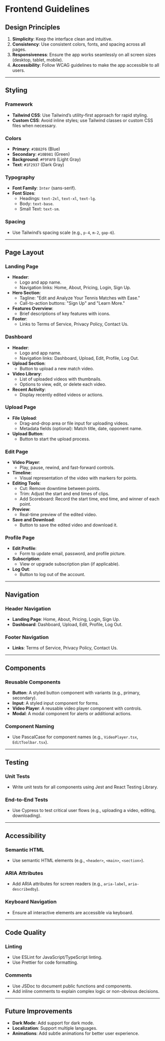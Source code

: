 # Frontend Guidelines

## Design Principles
1. **Simplicity**: Keep the interface clean and intuitive.
2. **Consistency**: Use consistent colors, fonts, and spacing across all pages.
3. **Responsiveness**: Ensure the app works seamlessly on all screen sizes (desktop, tablet, mobile).
4. **Accessibility**: Follow WCAG guidelines to make the app accessible to all users.

---

## Styling
### Framework
- **Tailwind CSS**: Use Tailwind’s utility-first approach for rapid styling.
- **Custom CSS**: Avoid inline styles; use Tailwind classes or custom CSS files when necessary.

### Colors
- **Primary**: `#3B82F6` (Blue)
- **Secondary**: `#10B981` (Green)
- **Background**: `#F9FAFB` (Light Gray)
- **Text**: `#1F2937` (Dark Gray)

### Typography
- **Font Family**: `Inter` (sans-serif).
- **Font Sizes**:
  - Headings: `text-2xl`, `text-xl`, `text-lg`.
  - Body: `text-base`.
  - Small Text: `text-sm`.

### Spacing
- Use Tailwind’s spacing scale (e.g., `p-4`, `m-2`, `gap-6`).

---

## Page Layout
### Landing Page
- **Header**:
  - Logo and app name.
  - Navigation links: Home, About, Pricing, Login, Sign Up.
- **Hero Section**:
  - Tagline: "Edit and Analyze Your Tennis Matches with Ease."
  - Call-to-action buttons: "Sign Up" and "Learn More."
- **Features Overview**:
  - Brief descriptions of key features with icons.
- **Footer**:
  - Links to Terms of Service, Privacy Policy, Contact Us.

### Dashboard
- **Header**:
  - Logo and app name.
  - Navigation links: Dashboard, Upload, Edit, Profile, Log Out.
- **Upload Section**:
  - Button to upload a new match video.
- **Video Library**:
  - List of uploaded videos with thumbnails.
  - Options to view, edit, or delete each video.
- **Recent Activity**:
  - Display recently edited videos or actions.

### Upload Page
- **File Upload**:
  - Drag-and-drop area or file input for uploading videos.
  - Metadata fields (optional): Match title, date, opponent name.
- **Upload Button**:
  - Button to start the upload process.

### Edit Page
- **Video Player**:
  - Play, pause, rewind, and fast-forward controls.
- **Timeline**:
  - Visual representation of the video with markers for points.
- **Editing Tools**:
  - Cut: Remove downtime between points.
  - Trim: Adjust the start and end times of clips.
  - Add Scoreboard: Record the start time, end time, and winner of each point.
- **Preview**:
  - Real-time preview of the edited video.
- **Save and Download**:
  - Button to save the edited video and download it.

### Profile Page
- **Edit Profile**:
  - Form to update email, password, and profile picture.
- **Subscription**:
  - View or upgrade subscription plan (if applicable).
- **Log Out**:
  - Button to log out of the account.

---

## Navigation
### Header Navigation
- **Landing Page**: Home, About, Pricing, Login, Sign Up.
- **Dashboard**: Dashboard, Upload, Edit, Profile, Log Out.

### Footer Navigation
- **Links**: Terms of Service, Privacy Policy, Contact Us.

---

## Components
### Reusable Components
- **Button**: A styled button component with variants (e.g., primary, secondary).
- **Input**: A styled input component for forms.
- **Video Player**: A reusable video player component with controls.
- **Modal**: A modal component for alerts or additional actions.

### Component Naming
- Use PascalCase for component names (e.g., `VideoPlayer.tsx`, `EditToolbar.tsx`).

---

## Testing
### Unit Tests
- Write unit tests for all components using Jest and React Testing Library.

### End-to-End Tests
- Use Cypress to test critical user flows (e.g., uploading a video, editing, downloading).

---

## Accessibility
### Semantic HTML
- Use semantic HTML elements (e.g., `<header>`, `<main>`, `<section>`).

### ARIA Attributes
- Add ARIA attributes for screen readers (e.g., `aria-label`, `aria-describedby`).

### Keyboard Navigation
- Ensure all interactive elements are accessible via keyboard.

---

## Code Quality
### Linting
- Use ESLint for JavaScript/TypeScript linting.
- Use Prettier for code formatting.

### Comments
- Use JSDoc to document public functions and components.
- Add inline comments to explain complex logic or non-obvious decisions.

---

## Future Improvements
- **Dark Mode**: Add support for dark mode.
- **Localization**: Support multiple languages.
- **Animations**: Add subtle animations for better user experience.